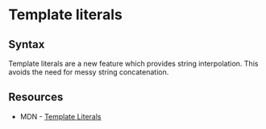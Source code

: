 # Template literals

## Syntax

Template literals are a new feature which provides string interpolation.
This avoids the need for messy string concatenation.

## Resources

* MDN - [Template Literals](https://developer.mozilla.org/en/docs/Web/JavaScript/Reference/Template_literals)
